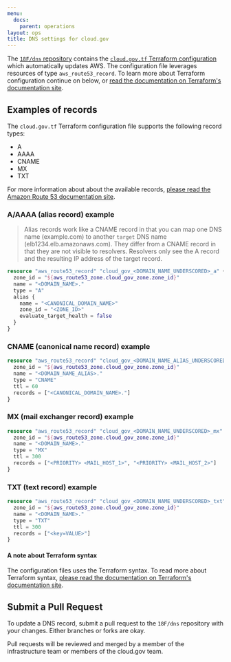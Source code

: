 ```yaml
---
menu:
  docs:
    parent: operations
layout: ops
title: DNS settings for cloud.gov
---
```


The [`18F/dns` repository][repo-18f/dns] contains the [`cloud.gov.tf` Terraform
configuration][repo-18f/dns#cloud.gov.tf] which automatically updates AWS. The
configuration file leverages resources of type `aws_route53_record`. To learn
more about Terraform configuration continue on below, or [read the documentation
on Terraform's documentation site][docs-terraform#resources].

[docs-terraform#resources]: https://www.terraform.io/docs/configuration/resources.html "Terraform - Docs - Configuration - Resources"
[repo-18f/dns]: https://www.github.com/18F/dns "Github 18F/dns"
[repo-18f/dns#cloud.gov.tf]: https://github.com/18F/dns/blob/master/terraform/cloud.gov.tf "Terraform configuration file for cloud.gov"

## Examples of records

The `cloud.gov.tf` Terraform configuration file supports the following record
types:

- A
- AAAA
- CNAME
- MX
- TXT

For more information about about the available records, [please read the Amazon
Route 53 documentation site][docs-aws#route53].

[docs-aws#route53]: https://aws.amazon.com/route53/faqs/#which_dns_records_are_supported "AWS Route53 Records Supported Types"

### A/AAAA (alias record) example

> Alias records work like a CNAME record in that you can map one DNS name
> (example.com) to another `target` DNS name (elb1234.elb.amazonaws.com). They
> differ from a CNAME record in that they are not visible to resolvers.
> Resolvers only see the A record and the resulting IP address of the target
> record.

```terraform
resource "aws_route53_record" "cloud_gov_<DOMAIN_NAME_UNDERSCORED>_a" {
  zone_id = "${aws_route53_zone.cloud_gov_zone.zone_id}"
  name = "<DOMAIN_NAME>."
  type = "A"
  alias {
    name = "<CANONICAL_DOMAIN_NAME>"
    zone_id = "<ZONE_ID>"
    evaluate_target_health = false
  }
}
```

### CNAME (canonical name record) example

```terraform
resource "aws_route53_record" "cloud_gov_<DOMAIN_NAME_ALIAS_UNDERSCORED>_cname" {
  zone_id = "${aws_route53_zone.cloud_gov_zone.zone_id}"
  name = "<DOMAIN_NAME_ALIAS>."
  type = "CNAME"
  ttl = 60
  records = ["<CANONICAL_DOMAIN_NAME>."]
}
```

### MX (mail exchanger record) example

```terraform
resource "aws_route53_record" "cloud_gov_<DOMAIN_NAME_UNDERSCORED>_mx" {
  zone_id = "${aws_route53_zone.cloud_gov_zone.zone_id}"
  name = "<DOMAIN_NAME>."
  type = "MX"
  ttl = 300
  records = ["<PRIORITY> <MAIL_HOST_1>", "<PRIORITY> <MAIL_HOST_2>"]
}
```

### TXT (text record) example

```terraform
resource "aws_route53_record" "cloud_gov_<DOMAIN_NAME_UNDERSCORED>_txt" {
  zone_id = "${aws_route53_zone.cloud_gov_zone.zone_id}"
  name = "<DOMAIN_NAME>."
  type = "TXT"
  ttl = 300
  records = ["<key=VALUE>"]
}
```

#### A note about Terraform syntax

The configuration files uses the Terraform syntax. To read more about Terraform
syntax, [please read the documentation on Terraform's documentation site][docs-terraform#syntax].

[docs-terraform#syntax]: https://www.terraform.io/docs/configuration/syntax.html "Terraform - Docs - Configuration - Syntax"

## Submit a Pull Request

To update a DNS record, submit a pull request to the `18F/dns` repository with
your changes. Either branches or forks are okay.

Pull requests will be reviewed and merged by a member of the infrastructure team
or members of the cloud.gov team.
